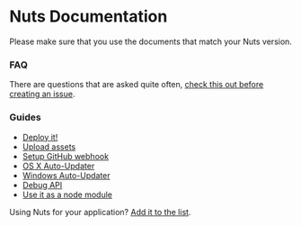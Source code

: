 # Nuts Documentation

Please make sure that you use the documents that match your Nuts version.

### FAQ

There are questions that are asked quite often, [check this out before creating an issue](faq.md).

### Guides

- [Deploy it!](deploy.md)
- [Upload assets](assets.md)
- [Setup GitHub webhook](github.md)
- [OS X Auto-Updater](update-osx.md)
- [Windows Auto-Updater](update-windows.md)
- [Debug API](api.md)
- [Use it as a node module](module.md)

Using Nuts for your application? [Add it to the list](using-it.md).
